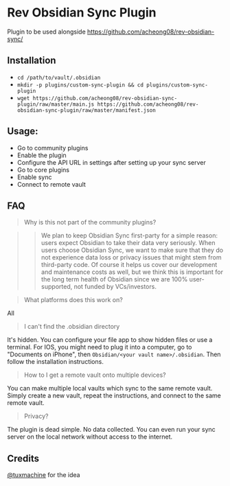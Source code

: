 # Rev Obsidian Sync Plugin

Plugin to be used alongside https://github.com/acheong08/rev-obsidian-sync/

## Installation
- `cd /path/to/vault/.obsidian`
- `mkdir -p plugins/custom-sync-plugin && cd plugins/custom-sync-plugin`
- `wget https://github.com/acheong08/rev-obsidian-sync-plugin/raw/master/main.js https://github.com/acheong08/rev-obsidian-sync-plugin/raw/master/manifest.json`

## Usage:
- Go to community plugins
- Enable the plugin
- Configure the API URL in settings after setting up your sync server
- Go to core plugins
- Enable sync
- Connect to remote vault

## FAQ
> Why is this not part of the community plugins?

> > We plan to keep Obsidian Sync first-party for a simple reason: users expect Obsidian to take their data very seriously. When users choose Obsidian Sync, we want to make sure that they do not experience data loss or privacy issues that might stem from third-party code. Of course it helps us cover our development and maintenance costs as well, but we think this is important for the long term health of Obsidian since we are 100% user-supported, not funded by VCs/investors.

> What platforms does this work on?

All

> I can't find the .obsidian directory

It's hidden. You can configure your file app to show hidden files or use a terminal. For IOS, you might need to plug it into a computer, go to "Documents on iPhone", then `Obsidian/<your vault name>/.obsidian`. Then follow the installation instructions.

> How to I get a remote vault onto multiple devices?

You can make multiple local vaults which sync to the same remote vault. Simply create a new vault, repeat the instructions, and connect to the same remote vault.

> Privacy?

The plugin is dead simple. No data collected. You can even run your sync server on the local network without access to the internet.

## Credits
[@tuxmachine](https://github.com/tuxmachine) for the idea 
